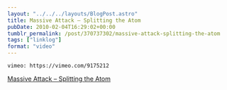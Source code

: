 ```yaml
---
layout: "../../../layouts/BlogPost.astro"
title: Massive Attack – Splitting the Atom
pubDate: 2010-02-04T16:29:02+00:00
tumblr_permalink: /post/370737302/massive-attack-splitting-the-atom
tags: ["linklog"]
format: "video"
---
```


`vimeo: https://vimeo.com/9175212`

[Massive Attack &#8211; Splitting the Atom][1]

[1]: https://vimeo.com/9175212
